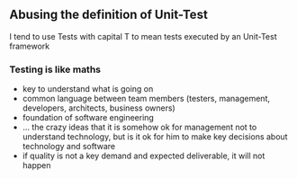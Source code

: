 ## Abusing the definition of Unit-Test

I tend to use Tests with capital T to mean tests executed by an Unit-Test framework


### Testing is like maths

- key to understand what is going on
- common language between team members (testers, management, developers, architects, business owners)
- foundation of software engineering
- ... the crazy ideas that it is somehow ok for management not to understand technology, but is it ok for him to make key decisions about technology and software
 - if quality is not a key demand and expected deliverable, it will not happen
